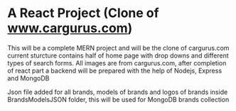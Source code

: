 # A React Project (Clone of www.cargurus.com)

This will be a complete MERN project and will be the clone of cargurus.com
current sturcture contains half of home page with drop downs and different types
of search forms. All images are from cargurus.com, after completion of react part
a backend will be prepared with the help of Nodejs, Express and MongoDB

Json file added for all brands, models of brands and logos of brands inside BrandsModelsJSON folder,
this will be used for MongoDB brands collection
